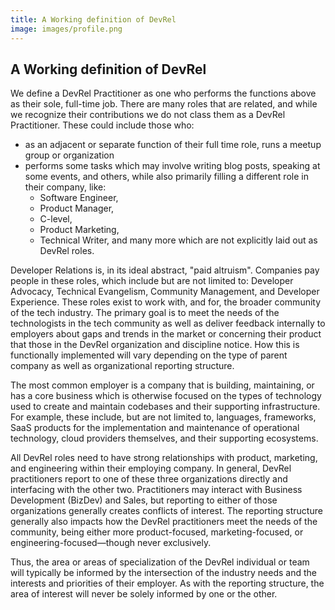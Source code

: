 ```yaml
---
title: A Working definition of DevRel
image: images/profile.png
---
```


## A Working definition of DevRel

We define a DevRel Practitioner as one who performs the functions above as their sole, full-time job. There are many roles that are related, and while we recognize their contributions we do not class them as a DevRel Practitioner. These could include those who: 
- as an adjacent or separate function of their full time role, runs a meetup group or organization
- performs some tasks which may involve writing blog posts, speaking at some events, and others, while also primarily filling a different role in their company, like: 
   - Software Engineer, 
   - Product Manager, 
   - C-level, 
   - Product Marketing, 
   - Technical Writer, 
and many more which are not explicitly laid out as DevRel roles.  

Developer Relations is, in its ideal abstract, "paid altruism". Companies pay people in these roles, which include but are not limited to: Developer Advocacy, Technical Evangelism, Community Management, and Developer Experience. These roles exist to work with, and for, the broader community of the tech industry. The primary goal is to meet the needs of the technologists in the tech community as well as deliver feedback internally to employers about gaps and trends in the market or concerning their product that those in the DevRel organization and discipline notice. How this is functionally implemented will vary depending on the type of parent company as well as organizational reporting structure.

The most common employer is a company that is building, maintaining, or has a core business which is otherwise focused on the types of technology used to create and maintain codebases and their supporting infrastructure. For example, these include, but are not limited to, languages, frameworks, SaaS products for the implementation and maintenance of operational technology, cloud providers themselves, and their supporting ecosystems.

All DevRel roles need to have strong relationships with product, marketing, and engineering within their employing company. In general, DevRel practitioners report to one of these three organizations directly and interfacing with the other two. Practitioners may interact with  Business Development (BizDev) and Sales, but reporting to either of those organizations generally creates conflicts of interest. The reporting structure generally also impacts how the DevRel practitioners meet the needs of the community, being either more product-focused, marketing-focused, or engineering-focused—though never exclusively.

Thus, the area or areas of specialization of the DevRel individual or team will typically be informed by the intersection of the industry needs and the interests and priorities of their employer. As with the reporting structure, the area of interest will never be solely informed by one or the other.